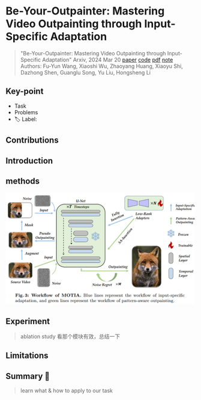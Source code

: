 # Be-Your-Outpainter: Mastering Video Outpainting through Input-Specific Adaptation

> "Be-Your-Outpainter: Mastering Video Outpainting through Input-Specific Adaptation" Arxiv, 2024 Mar 20
> [paper](http://arxiv.org/abs/2403.13745v1) [code]() [pdf](./2024_03_Arxiv_Be-Your-Outpainter--Mastering-Video-Outpainting-through-Input-Specific-Adaptation.pdf) [note](./2024_03_Arxiv_Be-Your-Outpainter--Mastering-Video-Outpainting-through-Input-Specific-Adaptation_Note.md)
> Authors: Fu-Yun Wang, Xiaoshi Wu, Zhaoyang Huang, Xiaoyu Shi, Dazhong Shen, Guanglu Song, Yu Liu, Hongsheng Li

## Key-point

- Task
- Problems
- :label: Label:

## Contributions

## Introduction

## methods

![image-20240430165425344](docs/2024_03_Arxiv_Be-Your-Outpainter--Mastering-Video-Outpainting-through-Input-Specific-Adaptation_Note/image-20240430165425344.png)

## Experiment

> ablation study 看那个模块有效，总结一下

## Limitations

## Summary :star2:

> learn what & how to apply to our task

